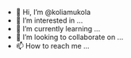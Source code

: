- 👋 Hi, I’m @koliamukola
- 👀 I’m interested in ...
- 🌱 I’m currently learning ...
- 💞️ I’m looking to collaborate on ...
- 📫 How to reach me ...

<!---
koliamukola/koliamukola is a ✨ special ✨ repository because its `README.md` (this file) appears on your GitHub profile.
You can click the Preview link to take a look at your changes.
--->
